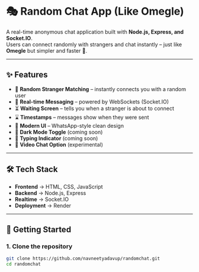 # 🎭 Random Chat App (Like Omegle)

A real-time anonymous chat application built with **Node.js, Express, and Socket.IO**.  
Users can connect randomly with strangers and chat instantly – just like **Omegle** but simpler and faster 🚀.

---

## ✨ Features
- 🔗 **Random Stranger Matching** – instantly connects you with a random user
- 💬 **Real-time Messaging** – powered by WebSockets (Socket.IO)
- ⏳ **Waiting Screen** – tells you when a stranger is about to connect
- ⌛ **Timestamps** – messages show when they were sent
- 🖤 **Modern UI** – WhatsApp-style clean design
- 🌙 **Dark Mode Toggle** (coming soon)
- 📝 **Typing Indicator** (coming soon)
- 🎥 **Video Chat Option** (experimental)

---

## 🛠️ Tech Stack
- **Frontend** → HTML, CSS, JavaScript  
- **Backend** → Node.js, Express  
- **Realtime** → Socket.IO  
- **Deployment** → Render  

---


## 🚀 Getting Started

### 1. Clone the repository
```bash
git clone https://github.com/navneetyadavup/randomchat.git
cd randomchat
